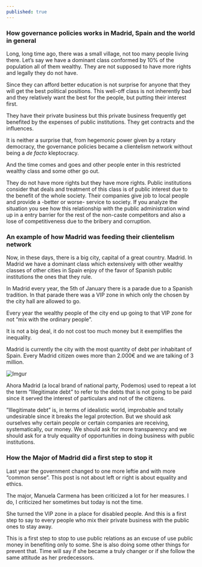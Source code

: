 ```yaml
---
published: true
---
```


### How governance policies works in Madrid, Spain and the world in general

Long, long time ago, there was a small village, not too many people living there. Let’s say we have a dominant class conformed by 10% of the population all of them wealthy. They are not supposed to have more rights and legally they do not have.

Since they can afford better education is not surprise for anyone that they will get the best political positions. This well-off class is not inherently bad and they relatively want the best for the people, but putting their interest first.

They have their private business but this private business frequently get benefited by the expenses of public institutions. They get contracts and the influences.

It is neither a surprise that, from hegemonic power given by a rotary democracy, the governance policies became a clientelism network without being a _de facto_ kleptocracy. 

And the time comes and goes and other people enter in this restricted wealthy class and some other go out.

They do not have more rights but they have more rights. Public institutions consider that deals and treatment of this class is of public interest due to the benefit of the whole society. Their companies give job to local people and provide a -better or worse- service to society. If you analyze the situation you see how this relationship with the public administration wind up in a entry barrier for the rest of the non-caste competitors and also a lose of competitiveness due to the bribery and corruption. 

### An example of how Madrid was feeding their clientelism network

Now, in these days, there is a big city, capital of a great country. Madrid. In Madrid we have a dominant class which extensively with other wealthy classes of other cities in Spain enjoy of the favor of Spanish public institutions the ones that they rule.

In Madrid every year, the 5th of January there is a parade due to a Spanish tradition. In that parade there was a VIP zone in which only the chosen by the city hall are allowed to go.

Every year the wealthy people of the city end up going to that VIP zone for not “mix with the ordinary people”.

It is not a big deal, it do not cost too much money but it exemplifies the inequality.

Madrid is currently the city with the most quantity of debt per inhabitant of Spain. Every Madrid citizen owes more than 2.000€ and we are talking of 3 million.



![Imgur](http://i.imgur.com/BZmUR3X.jpg)

Ahora Madrid (a local brand of national party, Podemos) used to repeat a lot the term “Illegitimate debt” to refer to the debts that is not going to be paid since it served the interest of particulars and not of the citizens.

”Illegitimate debt” is, in terms of idealistic world, improbable and totally undesirable since it breaks the legal protection. But we should ask ourselves why certain people or certain companies are receiving, systematically, our money. We should ask for more transparency and we should ask for a truly equality of opportunities in doing business with public institutions.

### How the Major of Madrid did a first step to stop it

Last year the government changed to one more leftie and with more “common sense”. This post is not about left or right is about equality and ethics.

The major, Manuela Carmena has been criticized a lot for her measures. I do, I criticized her sometimes but today is not the time.

She turned the VIP zone in a place for disabled people. And this is a first step to say to every people who mix their private business with the public ones to stay away.
 
This is a first step to stop to use public relations as an excuse of use public money in benefiting only to some. She is also doing some other things for prevent that. Time will say if she became a truly changer or if she follow the same attitude as her predecessors.
